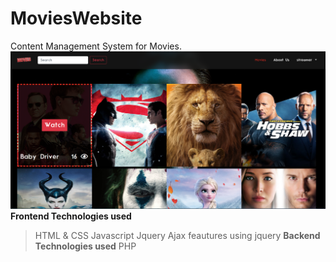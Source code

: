 # MoviesWebsite
Content Management System for Movies.
![Screenshot](Untitled.png)
**Frontend Technologies used**
>HTML & CSS
>Javascript
>Jquery 
>Ajax feautures using jquery
**Backend Technologies used**
>PHP
